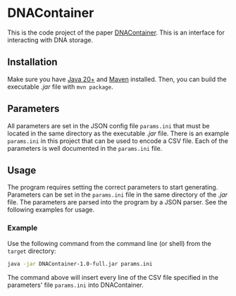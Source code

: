 # DNAContainer
This is the code project of the paper [DNAContainer](https://dl.gi.de/handle/20.500.12116/40358?locale-attribute=en). This is an interface for interacting with DNA storage.

## Installation
Make sure you have [Java 20+](https://www.oracle.com/de/java/technologies/downloads/) and [Maven](https://maven.apache.org/download.cgi) installed. Then, you can build the executable _.jar_ file with `mvn package`.

## Parameters
All parameters are set in the JSON config file `params.ini` that must be located in the same directory as the executable _.jar_ file. There is an example `params.ini` in this project that can be used to encode a CSV file. Each of the parameters is well documented in the `params.ini` file.

## Usage
The program requires setting the correct parameters to start generating. Parameters can be set in the `params.ini` file in the same directory of the _.jar_ file. The parameters are parsed into the program by a JSON parser. See the following examples for usage.

### Example
Use the following command from the command line (or shell) from the `target` directory:
```sh
java -jar DNAContainer-1.0-full.jar params.ini
```
The command above will insert every line of the CSV file specified in the parameters' file `params.ini` into DNAContainer.
